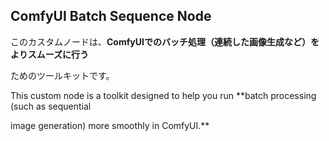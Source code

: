 ## ComfyUI Batch Sequence Node
このカスタムノードは、**ComfyUIでのバッチ処理（連続した画像生成など）をよりスムーズに行う**

ためのツールキットです。

This custom node is a toolkit designed to help you run **batch processing (such as sequential

image generation) more smoothly in ComfyUI.**
